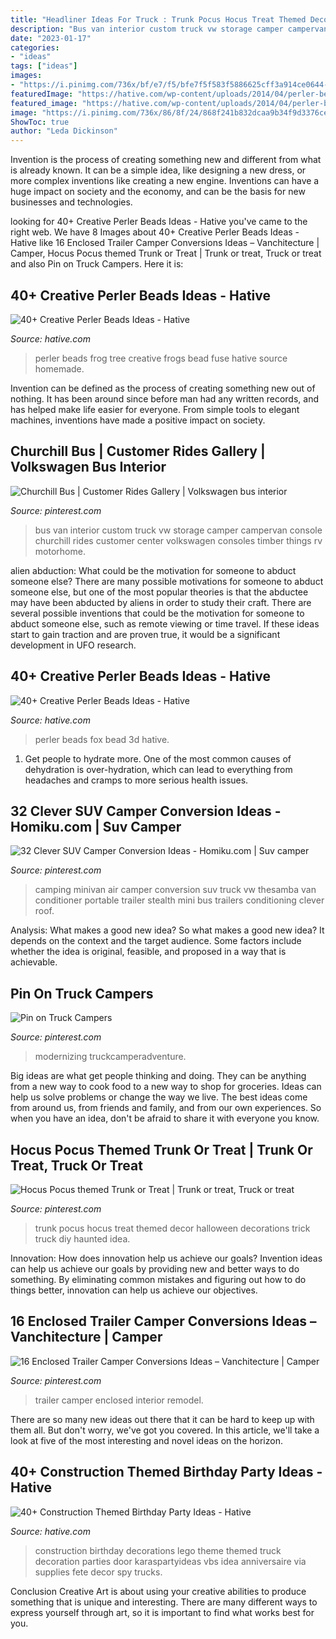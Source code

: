 ```yaml
---
title: "Headliner Ideas For Truck : Trunk Pocus Hocus Treat Themed Decor Halloween Decorations Trick Truck Diy Haunted Idea"
description: "Bus van interior custom truck vw storage camper campervan console churchill rides customer center volkswagen consoles timber things rv motorhome"
date: "2023-01-17"
categories:
- "ideas"
tags: ["ideas"]
images:
- "https://i.pinimg.com/736x/bf/e7/f5/bfe7f5f583f5886625cff3a914ce0644--motor-home-vw-bus.jpg"
featuredImage: "https://hative.com/wp-content/uploads/2014/04/perler-beads-ideas/43-fox-perler-beads.jpg"
featured_image: "https://hative.com/wp-content/uploads/2014/04/perler-beads-ideas/39-homemade-tree-frog.jpg"
image: "https://i.pinimg.com/736x/86/8f/24/868f241b832dcaa9b34f9d3376ce69aa.jpg"
ShowToc: true
author: "Leda Dickinson"
---
```



Invention is the process of creating something new and different from what is already known. It can be a simple idea, like designing a new dress, or more complex inventions like creating a new engine. Inventions can have a huge impact on society and the economy, and can be the basis for new businesses and technologies.

	

		
looking for 40+ Creative Perler Beads Ideas - Hative you've came to the right web. We have 8 Images about 40+ Creative Perler Beads Ideas - Hative like 16 Enclosed Trailer Camper Conversions Ideas – Vanchitecture | Camper, Hocus Pocus themed Trunk or Treat | Trunk or treat, Truck or treat and also Pin on Truck Campers. Here it is:
		
    
## 40+ Creative Perler Beads Ideas - Hative

<img loading=lazy src="https://hative.com/wp-content/uploads/2014/04/perler-beads-ideas/39-homemade-tree-frog.jpg" onerror="this.onerror=null;this.src='https://tse2.mm.bing.net/th?id=OIP.BA5bzNn6CIbkeLFfdn34_QHaG4&amp;pid=15.1';" alt="40+ Creative Perler Beads Ideas - Hative">

_Source: hative.com_

>perler beads frog tree creative frogs bead fuse hative source homemade. 

	

Invention can be defined as the process of creating something new out of nothing. It has been around since before man had any written records, and has helped make life easier for everyone. From simple tools to elegant machines, inventions have made a positive impact on society.

    
## Churchill Bus | Customer Rides Gallery | Volkswagen Bus Interior

<img loading=lazy src="https://i.pinimg.com/736x/bf/e7/f5/bfe7f5f583f5886625cff3a914ce0644--motor-home-vw-bus.jpg" onerror="this.onerror=null;this.src='https://tse2.mm.bing.net/th?id=OIP.JVAtiCEfcf4OH6l7XwvbpgAAAA&amp;pid=15.1';" alt="Churchill Bus | Customer Rides Gallery | Volkswagen bus interior">

_Source: pinterest.com_

>bus van interior custom truck vw storage camper campervan console churchill rides customer center volkswagen consoles timber things rv motorhome. 

	

alien abduction: What could be the motivation for someone to abduct someone else?
There are many possible motivations for someone to abduct someone else, but one of the most popular theories is that the abductee may have been abducted by aliens in order to study their craft. There are several possible inventions that could be the motivation for someone to abduct someone else, such as remote viewing or time travel. If these ideas start to gain traction and are proven true, it would be a significant development in UFO research.

    
## 40+ Creative Perler Beads Ideas - Hative

<img loading=lazy src="https://hative.com/wp-content/uploads/2014/04/perler-beads-ideas/43-fox-perler-beads.jpg" onerror="this.onerror=null;this.src='https://tse3.mm.bing.net/th?id=OIP.dmiTe7iBTwv9iPZDjWm64AHaG5&amp;pid=15.1';" alt="40+ Creative Perler Beads Ideas - Hative">

_Source: hative.com_

>perler beads fox bead 3d hative. 

	

1. Get people to hydrate more. One of the most common causes of dehydration is over-hydration, which can lead to everything from headaches and cramps to more serious health issues.

    
## 32 Clever SUV Camper Conversion Ideas - Homiku.com | Suv Camper

<img loading=lazy src="https://i.pinimg.com/736x/1e/05/76/1e057679c2fb15e81f80be4873d489e7.jpg" onerror="this.onerror=null;this.src='https://tse2.mm.bing.net/th?id=OIP.n0jgysah7ozsSyK7rClI0gHaJ3&amp;pid=15.1';" alt="32 Clever SUV Camper Conversion Ideas - Homiku.com | Suv camper">

_Source: pinterest.com_

>camping minivan air camper conversion suv truck vw thesamba van conditioner portable trailer stealth mini bus trailers conditioning clever roof. 

	

Analysis: What makes a good new idea?
So what makes a good new idea? It depends on the context and the target audience. Some factors include whether the idea is original, feasible, and proposed in a way that is achievable.

    
## Pin On Truck Campers

<img loading=lazy src="https://i.pinimg.com/736x/86/8f/24/868f241b832dcaa9b34f9d3376ce69aa.jpg" onerror="this.onerror=null;this.src='https://tse2.mm.bing.net/th?id=OIP.5naXXoG_c2vZiamb7eHgTQHaJ4&amp;pid=15.1';" alt="Pin on Truck Campers">

_Source: pinterest.com_

>modernizing truckcamperadventure. 

	

Big ideas are what get people thinking and doing. They can be anything from a new way to cook food to a new way to shop for groceries. Ideas can help us solve problems or change the way we live. The best ideas come from around us, from friends and family, and from our own experiences. So when you have an idea, don't be afraid to share it with everyone you know.

    
## Hocus Pocus Themed Trunk Or Treat | Trunk Or Treat, Truck Or Treat

<img loading=lazy src="https://i.pinimg.com/736x/92/d5/f8/92d5f8c7e4ae405aed22f41cfa682ec8.jpg" onerror="this.onerror=null;this.src='https://tse2.mm.bing.net/th?id=OIP.r6UZa0EnhaQlZlAZyI8QtQHaJ3&amp;pid=15.1';" alt="Hocus Pocus themed Trunk or Treat | Trunk or treat, Truck or treat">

_Source: pinterest.com_

>trunk pocus hocus treat themed decor halloween decorations trick truck diy haunted idea. 

	

Innovation: How does innovation help us achieve our goals?
Invention ideas can help us achieve our goals by providing new and better ways to do something. By eliminating common mistakes and figuring out how to do things better, innovation can help us achieve our objectives.

    
## 16 Enclosed Trailer Camper Conversions Ideas – Vanchitecture | Camper

<img loading=lazy src="https://i.pinimg.com/736x/f1/1b/e9/f11be9deaf1a4d2f755bc17a409394c2.jpg" onerror="this.onerror=null;this.src='https://tse2.mm.bing.net/th?id=OIP.ZIqMBVbxgXmflKRKbDq-ywHaLV&amp;pid=15.1';" alt="16 Enclosed Trailer Camper Conversions Ideas – Vanchitecture | Camper">

_Source: pinterest.com_

>trailer camper enclosed interior remodel. 

	

There are so many new ideas out there that it can be hard to keep up with them all. But don't worry, we've got you covered. In this article, we'll take a look at five of the most interesting and novel ideas on the horizon.

    
## 40+ Construction Themed Birthday Party Ideas - Hative

<img loading=lazy src="https://hative.com/wp-content/uploads/2015/06/construction-birthday-party/9-construction-themed-birthday-party.jpg" onerror="this.onerror=null;this.src='https://tse2.mm.bing.net/th?id=OIP.zlPK5a2dn6h150QFH_i0wwHaLF&amp;pid=15.1';" alt="40+ Construction Themed Birthday Party Ideas - Hative">

_Source: hative.com_

>construction birthday decorations lego theme themed truck decoration parties door karaspartyideas vbs idea anniversaire via supplies fete decor spy trucks. 

	

Conclusion
Creative Art is about using your creative abilities to produce something that is unique and interesting. There are many different ways to express yourself through art, so it is important to find what works best for you.

